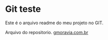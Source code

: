 # Git teste


Este é o arquivo readme do meu projeto no GIT.

Arquivo do repositorio. [gmoravia.com.br](http://www.gmaoravia.com.br)

